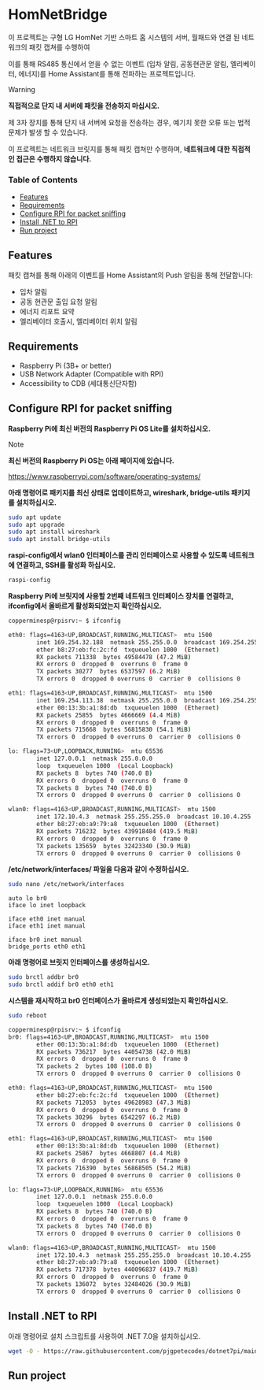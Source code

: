 # HomNetBridge
이 프로젝트는 구형 LG HomNet 기반 스마트 홈 시스템의 서버, 월패드와 연결 된 네트워크의 패킷 캡쳐를 수행하여

이를 통해 RS485 통신에서 얻을 수 없는 이벤트 (입차 알림, 공동현관문 알림, 엘리베이터, 에너지)를 Home Assistant를 통해 전파하는 프로젝트입니다.

>[!WARNING]
> **직접적으로 단지 내 서버에 패킷을 전송하지 마십시오.**
>
> 제 3자 장치를 통해 단지 내 서버에 요청을 전송하는 경우, 예기치 못한 오류 또는 법적 문제가 발생 할 수 있습니다.
>
> 이 프로젝트는 네트워크 브릿지를 통해 패킷 캡쳐만 수행하며,
> **네트워크에 대한 직접적인 접근은 수행하지 않습니다.**

### Table of Contents
- [Features](#features)
- [Requirements](#requirements)
- [Configure RPI for packet sniffing](#configure-rpi-for-packet-sniffing)
- [Install .NET to RPI](#install-.net-to-rpi)
- [Run project](#run-project)

## Features
패킷 캡쳐를 통해 아래의 이벤트를 Home Assistant의 Push 알림을 통해 전달합니다: 
- 입차 알림
- 공동 현관문 출입 요청 알림
- 에너지 리포트 요약
- 엘리베이터 호출시, 엘리베이터 위치 알림
  
## Requirements
- Raspberry Pi (3B+ or better)
- USB Network Adapter (Compatible with RPI)
- Accessibility to CDB (세대통신단자함)

## Configure RPI for packet sniffing
**Raspberry Pi에 최신 버전의 Raspberry Pi OS Lite를 설치하십시오.**

>[!NOTE]
>**최신 버전의 Raspberry Pi OS는 아래 페이지에 있습니다.**
>
> https://www.raspberrypi.com/software/operating-systems/

**아래 명령어로 패키지를 최신 상태로 업데이트하고, wireshark, bridge-utils 패키지를 설치하십시오.**
```bash
sudo apt update
sudo apt upgrade
sudo apt install wireshark
sudo apt install bridge-utils
```
**raspi-config에서 wlan0 인터페이스를 관리 인터페이스로 사용할 수 있도록 네트워크에 연결하고, SSH를 활성화 하십시오.**
```bash
raspi-config
```

**Raspberry Pi에 브릿지에 사용할 2번째 네트워크 인터페이스 장치를 연결하고, ifconfig에서 올바르게 활성화되었는지 확인하십시오.**
```bash
copperminesp@rpisrv:~ $ ifconfig

eth0: flags=4163<UP,BROADCAST,RUNNING,MULTICAST>  mtu 1500
        inet 169.254.32.188  netmask 255.255.0.0  broadcast 169.254.255.255
        ether b8:27:eb:fc:2c:fd  txqueuelen 1000  (Ethernet)
        RX packets 711338  bytes 49584478 (47.2 MiB)
        RX errors 0  dropped 0  overruns 0  frame 0
        TX packets 30277  bytes 6537597 (6.2 MiB)
        TX errors 0  dropped 0 overruns 0  carrier 0  collisions 0

eth1: flags=4163<UP,BROADCAST,RUNNING,MULTICAST>  mtu 1500
        inet 169.254.113.38  netmask 255.255.0.0  broadcast 169.254.255.255
        ether 00:13:3b:a1:8d:db  txqueuelen 1000  (Ethernet)
        RX packets 25855  bytes 4666669 (4.4 MiB)
        RX errors 0  dropped 0  overruns 0  frame 0
        TX packets 715668  bytes 56815830 (54.1 MiB)
        TX errors 0  dropped 0 overruns 0  carrier 0  collisions 0

lo: flags=73<UP,LOOPBACK,RUNNING>  mtu 65536
        inet 127.0.0.1  netmask 255.0.0.0
        loop  txqueuelen 1000  (Local Loopback)
        RX packets 8  bytes 740 (740.0 B)
        RX errors 0  dropped 0  overruns 0  frame 0
        TX packets 8  bytes 740 (740.0 B)
        TX errors 0  dropped 0 overruns 0  carrier 0  collisions 0

wlan0: flags=4163<UP,BROADCAST,RUNNING,MULTICAST>  mtu 1500
        inet 172.10.4.3  netmask 255.255.255.0  broadcast 10.10.4.255
        ether b8:27:eb:a9:79:a8  txqueuelen 1000  (Ethernet)
        RX packets 716232  bytes 439918484 (419.5 MiB)
        RX errors 0  dropped 0  overruns 0  frame 0
        TX packets 135659  bytes 32423340 (30.9 MiB)
        TX errors 0  dropped 0 overruns 0  carrier 0  collisions 0

```

**/etc/network/interfaces/ 파일을 다음과 같이 수정하십시오.**
```bash
sudo nano /etc/network/interfaces
```
```
auto lo br0
iface lo inet loopback

iface eth0 inet manual
iface eth1 inet manual

iface br0 inet manual
bridge_ports eth0 eth1
```

**아래 명령어로 브릿지 인터페이스를 생성하십시오.**
```bash
sudo brctl addbr br0
sudo brctl addif br0 eth0 eth1
```

**시스템을 재시작하고 br0 인터페이스가 올바르게 생성되었는지 확인하십시오.**
```bash
sudo reboot
```
```bash
copperminesp@rpisrv:~ $ ifconfig
br0: flags=4163<UP,BROADCAST,RUNNING,MULTICAST>  mtu 1500
        ether 00:13:3b:a1:8d:db  txqueuelen 1000  (Ethernet)
        RX packets 736217  bytes 44054738 (42.0 MiB)
        RX errors 0  dropped 0  overruns 0  frame 0
        TX packets 2  bytes 108 (108.0 B)
        TX errors 0  dropped 0 overruns 0  carrier 0  collisions 0

eth0: flags=4163<UP,BROADCAST,RUNNING,MULTICAST>  mtu 1500
        ether b8:27:eb:fc:2c:fd  txqueuelen 1000  (Ethernet)
        RX packets 712053  bytes 49628983 (47.3 MiB)
        RX errors 0  dropped 0  overruns 0  frame 0
        TX packets 30296  bytes 6542297 (6.2 MiB)
        TX errors 0  dropped 0 overruns 0  carrier 0  collisions 0

eth1: flags=4163<UP,BROADCAST,RUNNING,MULTICAST>  mtu 1500
        ether 00:13:3b:a1:8d:db  txqueuelen 1000  (Ethernet)
        RX packets 25867  bytes 4668807 (4.4 MiB)
        RX errors 0  dropped 0  overruns 0  frame 0
        TX packets 716390  bytes 56868505 (54.2 MiB)
        TX errors 0  dropped 0 overruns 0  carrier 0  collisions 0

lo: flags=73<UP,LOOPBACK,RUNNING>  mtu 65536
        inet 127.0.0.1  netmask 255.0.0.0
        loop  txqueuelen 1000  (Local Loopback)
        RX packets 8  bytes 740 (740.0 B)
        RX errors 0  dropped 0  overruns 0  frame 0
        TX packets 8  bytes 740 (740.0 B)
        TX errors 0  dropped 0 overruns 0  carrier 0  collisions 0

wlan0: flags=4163<UP,BROADCAST,RUNNING,MULTICAST>  mtu 1500
        inet 172.10.4.3  netmask 255.255.255.0  broadcast 10.10.4.255
        ether b8:27:eb:a9:79:a8  txqueuelen 1000  (Ethernet)
        RX packets 717378  bytes 440096837 (419.7 MiB)
        RX errors 0  dropped 0  overruns 0  frame 0
        TX packets 136072  bytes 32484026 (30.9 MiB)
        TX errors 0  dropped 0 overruns 0  carrier 0  collisions 0
```

## Install .NET to RPI
아래 명령어로 설치 스크립트를 사용하여 .NET 7.0을 설치하십시오.
```bash
wget -O - https://raw.githubusercontent.com/pjgpetecodes/dotnet7pi/main/install.sh | sudo bash
```
## Run project


